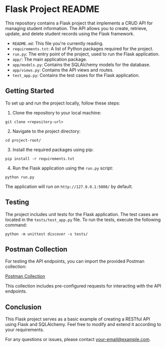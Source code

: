 # Flask Project README

This repository contains a Flask project that implements a CRUD API for managing student information. The API allows you to create, retrieve, update, and delete student records using the Flask framework.


- `README.md`: This file you're currently reading.
- `requirements.txt`: A list of Python packages required for the project.
- `run.py`: The entry point of the project, used to run the Flask application.
- `app/`: The main application package.
- `app/models.py`: Contains the SQLAlchemy models for the database.
- `app/views.py`: Contains the API views and routes.
- `test_app.py`: Contains the test cases for the Flask application.

## Getting Started

To set up and run the project locally, follow these steps:

1. Clone the repository to your local machine:

```
git clone <repository-url>
```

2. Navigate to the project directory:

```
cd project-root/
```

3. Install the required packages using pip:

```
pip install -r requirements.txt
```

4. Run the Flask application using the `run.py` script:

```
python run.py
```

The application will run on `http://127.0.0.1:5000/` by default.

## Testing

The project includes unit tests for the Flask application. The test cases are located in the `tests/test_app.py` file. To run the tests, execute the following command:

```
python -m unittest discover -s tests/
```

## Postman Collection

For testing the API endpoints, you can import the provided Postman collection:

[Postman Collection](https://api.postman.com/collections/12086421-721dbedc-c794-4c3d-b463-264e06354e62?access_key=PMAT-01H7CGYHTV70KS3EC92K45E3TQ)

This collection includes pre-configured requests for interacting with the API endpoints.

## Conclusion

This Flask project serves as a basic example of creating a RESTful API using Flask and SQLAlchemy. Feel free to modify and extend it according to your requirements.

For any questions or issues, please contact [your-email@example.com](mailto:your-email@example.com).